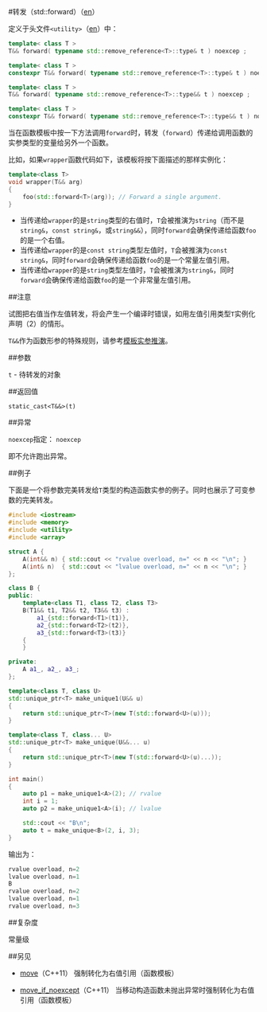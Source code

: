 #转发（std::forward）（[en](http://en.cppreference.com/w/cpp/utility/forward)）

定义于头文件`<utility>`（[en](http://en.cppreference.com/w/cpp/header/utility)）中：

```C++
template< class T >
T&& forward( typename std::remove_reference<T>::type& t ) noexcep ;              (1)     (C++11 - C++14)
```

```C++
template< class T >
constexpr T&& forward( typename std::remove_reference<T>::type& t ) noexcep ;    (1)     (C++14 - )
```

```C++
template< class T >
T&& forward( typename std::remove_reference<T>::type&& t ) noexcep ;             (2)     (C++11 - C++14)
```

```C++
template< class T >
constexpr T&& forward( typename std::remove_reference<T>::type&& t ) noexcep ;   (2)     (C++14 - )
```

当在函数模板中按一下方法调用`forward`时，转发（`forward`）传递给调用函数的实参类型的变量给另外一个函数。

比如，如果`wrapper`函数代码如下，该模板将按下面描述的那样实例化：

```C++
template<class T>
void wrapper(T&& arg)
{
    foo(std::forward<T>(arg)); // Forward a single argument.
}
```

- 当传递给`wrapper`的是`string`类型的右值时，`T`会被推演为`string`（而不是`string&`，`const string&`，或`string&&`），同时`forward`会确保传递给函数`foo`的是一个右值。
- 当传递给`wrapper`的是`const string`类型左值时，`T`会被推演为`const string&`，同时`forward`会确保传递给函数`foo`的是一个常量左值引用。
- 当传递给`wrapper`的是`string`类型左值时，`T`会被推演为`string&`，同时`forward`会确保传递给函数`foo`的是一个非常量左值引用。

##注意

试图把右值当作左值转发，将会产生一个编译时错误，如用左值引用类型`T`实例化声明（2）的情形。

`T&&`作为函数形参的特殊规则，请参考[模板实参推演](templates/template_argument_deduction.md)。

##参数

`t` -   待转发的对象

##返回值

`static_cast<T&&>(t)`

##异常

`noexcep`指定： `noexcep`

即不允许跑出异常。

##例子

下面是一个将参数完美转发给`T`类型的构造函数实参的例子。同时也展示了可变参数的完美转发。

```C++
#include <iostream>
#include <memory>
#include <utility>
#include <array>

struct A {
    A(int&& n) { std::cout << "rvalue overload, n=" << n << "\n"; }
    A(int& n)  { std::cout << "lvalue overload, n=" << n << "\n"; }
};

class B {
public:
    template<class T1, class T2, class T3>
    B(T1&& t1, T2&& t2, T3&& t3) :
        a1_{std::forward<T1>(t1)},
        a2_{std::forward<T2>(t2)},
        a3_{std::forward<T3>(t3)}
    {
    }

private:
    A a1_, a2_, a3_;
};

template<class T, class U>
std::unique_ptr<T> make_unique1(U&& u)
{
    return std::unique_ptr<T>(new T(std::forward<U>(u)));
}

template<class T, class... U>
std::unique_ptr<T> make_unique(U&&... u)
{
    return std::unique_ptr<T>(new T(std::forward<U>(u)...));
}

int main()
{
    auto p1 = make_unique1<A>(2); // rvalue
    int i = 1;
    auto p2 = make_unique1<A>(i); // lvalue

    std::cout << "B\n";
    auto t = make_unique<B>(2, i, 3);
}
```

输出为：

```C++
rvalue overload, n=2
lvalue overload, n=1
B
rvalue overload, n=2
lvalue overload, n=1
rvalue overload, n=3
```

##复杂度

常量级

##另见

- [move](move.md)（C++11）                            强制转化为右值引用（函数模板）

- [move_if_noexcept](move_if_noexcept.md)（C++11）    当移动构造函数未抛出异常时强制转化为右值引用（函数模板）
